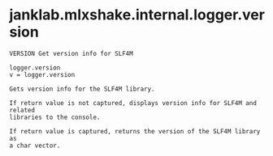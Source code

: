 # janklab.mlxshake.internal.logger.version

```text
VERSION Get version info for SLF4M

logger.version
v = logger.version

Gets version info for the SLF4M library.

If return value is not captured, displays version info for SLF4M and related
libraries to the console.

If return value is captured, returns the version of the SLF4M library as
a char vector.

```

